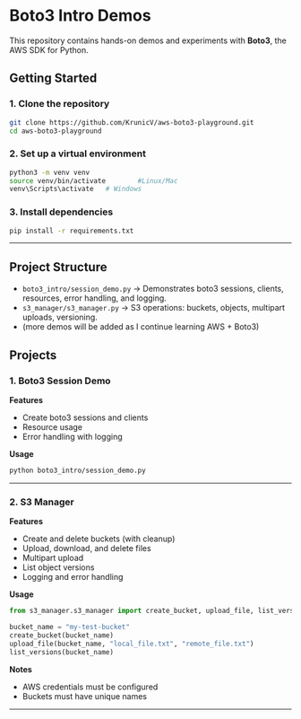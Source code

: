 # Boto3 Intro Demos

This repository contains hands-on demos and experiments with **Boto3**, the AWS SDK for Python.

## Getting Started

### 1. Clone the repository
```bash
git clone https://github.com/KrunicV/aws-boto3-playground.git
cd aws-boto3-playground
```

### 2. Set up a virtual environment
```bash
python3 -m venv venv
source venv/bin/activate        #Linux/Mac
venv\Scripts\activate   # Windows
```

### 3. Install dependencies
```bash
pip install -r requirements.txt
```

---

## Project Structure

- `boto3_intro/session_demo.py` -> Demonstrates boto3 sessions, clients, resources, error handling, and logging.
- `s3_manager/s3_manager.py` ->  S3 operations: buckets, objects, multipart uploads, versioning.
- (more demos will be added as I continue learning AWS + Boto3)

## Projects

### 1. Boto3 Session Demo
**Features**
- Create boto3 sessions and clients
- Resource usage
- Error handling with logging

**Usage**
```bash
python boto3_intro/session_demo.py

```

---

### 2. S3 Manager
**Features**
- Create and delete buckets (with cleanup)
- Upload, download, and delete files
- Multipart upload
- List object versions
- Logging and error handling

**Usage**

```python
from s3_manager.s3_manager import create_bucket, upload_file, list_versions

bucket_name = "my-test-bucket"
create_bucket(bucket_name)
upload_file(bucket_name, "local_file.txt", "remote_file.txt")
list_versions(bucket_name)
```

**Notes**
- AWS credentials must be configured
- Buckets must have unique names

---




















